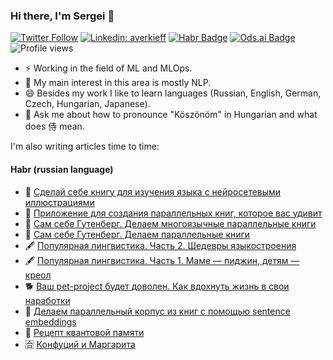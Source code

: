 
<!--
**averkij/averkij** is a ✨ _special_ ✨ repository because its `README.md` (this file) appears on your GitHub profile.

Here are some ideas to get you started:

- 🔭 I’m currently working on ...
- 🌱 I’m currently learning ...
- 👯 I’m looking to collaborate on ...
- 🤔 I’m looking for help with ...
- 💬 Ask me about ...
- 📫 How to reach me: ...
- 😄 Pronouns: ...
- ⚡ Fun fact: ...
-->

### Hi there, I'm Sergei 👋
[![Twitter Follow](https://img.shields.io/twitter/follow/averkij?label=Follow)](https://twitter.com/averkij)
[![Linkedin: averkieff](https://img.shields.io/badge/-Sergei%20Averkiev-blue?style=flat-square&logo=Linkedin&logoColor=white&link=https://www.linkedin.com/in/averkieff/)](https://www.linkedin.com/in/averkieff/)
[![Habr Badge](https://img.shields.io/badge/-averkij-47CCCC?style=flat&logo=habr&logoColor=white&link=https://habr.com/ru/users/averkij/)](https://habr.com/ru/users/averkij/)
[![Ods.ai Badge](https://img.shields.io/badge/-averkij-white?style=flat&logo=odsai&logoColor=crimson&link=hhttps://ods.ai/users/4ca9688002f6)](https://ods.ai/users/4ca9688002f6)
![Profile views](https://gpvc.arturio.dev/averkij)

- ⚡ Working in the field of ML and MLOps.
- 🌱 My main interest in this area is mostly NLP.
- 😄 Besides my work I like to learn languages (Russian, English, German, Czech, Hungarian, Japanese).
- 💬 Ask me about how to pronounce "Köszönöm" in Hungarian and what does 侍 mean.

I'm also writing articles time to time:

#### Habr (russian language)
<!-- HABR:START -->
- 📕 [Сделай себе книгу для изучения языка с нейросетевыми иллюстрациями](https://habr.com/ru/post/575898/)
- 📕 [Приложение для создания параллельных книг, которое вас удивит](https://habr.com/ru/post/564944/)
- 📘 [Сам себе Гутенберг. Делаем многоязычные параллельные книги](https://habr.com/ru/post/560692/)
- 📘 [Сам себе Гутенберг. Делаем параллельные книги](https://habr.com/ru/post/557664/)
- 🖋️ [Популярная лингвистика. Часть 2. Шедевры языкостроения](https://habr.com/ru/post/570484/)
- 🖋️ [Популярная лингвистика. Часть 1. Маме — пиджин, детям — креол](https://habr.com/ru/post/530872/)
- 🐕 [Ваш pet-project будет доволен. Как вдохнуть жизнь в свои наработки](https://habr.com/ru/post/530106/)
- 📖 [Делаем параллельный корпус из книг с помощью sentence embeddings](https://habr.com/ru/post/517226/)
- 🧠 [Рецепт квантовой памяти](https://habr.com/ru/post/518312/)
- 🈴 [Конфуций и Маргарита](https://habr.com/ru/post/515346/)
<!-- HABR:END -->
